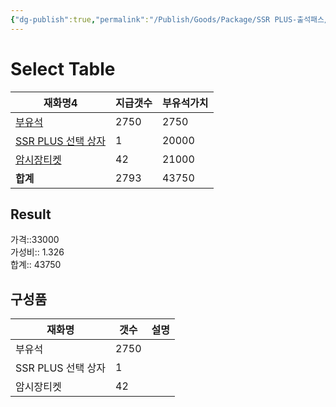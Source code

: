 ```yaml
---
{"dg-publish":true,"permalink":"/Publish/Goods/Package/SSR PLUS-출석패스/"}
---
```



# Select Table
<div><table class="dataview table-view-table"><thead class="table-view-thead"><tr class="table-view-tr-header"><th class="table-view-th"><span>재화명</span><span class="dataview small-text">4</span></th><th class="table-view-th"><span>지급갯수</span></th><th class="table-view-th"><span>부유석가치</span></th></tr></thead><tbody class="table-view-tbody"><tr><td><span><a data-tooltip-position="top" aria-label="Publish/Goods/Currencies/부유석.md" data-href="Publish/Goods/Currencies/부유석.md" href="Publish/Goods/Currencies/부유석.md" class="internal-link" target="_blank" rel="noopener nofollow">부유석</a></span></td><td>2750</td><td>2750</td></tr><tr><td><span><a data-tooltip-position="top" aria-label="Publish/Goods/Currencies/SSR PLUS 선택 상자.md" data-href="Publish/Goods/Currencies/SSR PLUS 선택 상자.md" href="Publish/Goods/Currencies/SSR PLUS 선택 상자.md" class="internal-link" target="_blank" rel="noopener nofollow">SSR PLUS 선택 상자</a></span></td><td>1</td><td>20000</td></tr><tr><td><span><a data-tooltip-position="top" aria-label="Publish/Goods/Currencies/암시장티켓.md" data-href="Publish/Goods/Currencies/암시장티켓.md" href="Publish/Goods/Currencies/암시장티켓.md" class="internal-link" target="_blank" rel="noopener nofollow">암시장티켓</a></span></td><td>42</td><td>21000</td></tr><tr><td><span><strong>합계</strong></span></td><td>2793</td><td>43750</td></tr></tbody></table></div><p><span><h2 data-heading="Result" dir="auto">Result</h2></span></p><span><span>가격::33000 <br></span></span><span><span>가성비:: 1.326 <br></span></span><span><span>합계:: 43750</span></span>

## 구성품
| **재화명** | **갯수** | 설명       |
| ------- | ------ | -------- |
| 부유석     | 2750   |          |
| SSR PLUS 선택 상자   | 1     |          |
| 암시장티켓     | 42  |  |



